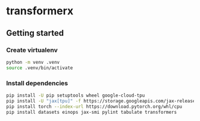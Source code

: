 # transformerx

## Getting started

### Create virtualenv

```bash
python -m venv .venv
source .venv/bin/activate
```

### Install dependencies

```bash
pip install -U pip setuptools wheel google-cloud-tpu
pip install -U "jax[tpu]" -f https://storage.googleapis.com/jax-releases/libtpu_releases.html
pip install torch --index-url https://download.pytorch.org/whl/cpu
pip install datasets einops jax-smi pylint tabulate transformers
```
